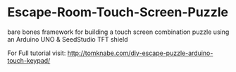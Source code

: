 # Escape-Room-Touch-Screen-Puzzle
bare bones framework for building a touch screen combination puzzle using an Arduino UNO &amp; SeedStudio TFT shield


For Full tutorial visit: http://tomknabe.com/diy-escape-puzzle-arduino-touch-keypad/
